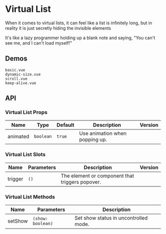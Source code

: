# Virtual List

When it comes to virtual lists, it can feel like a list is infinitely long, but in reality it is just secretly hiding the invisible elements

It's like a lazy programmer holding up a blank note and saying, "You can't see me, and I can't load myself!"

## Demos

```demo
basic.vue
dynamic-size.vue
scroll.vue
keep-alive.vue
```

## API

### Virtual List Props

| Name     | Type      | Default | Description                    | Version |
| -------- | --------- | ------- | ------------------------------ | ------- |
| animated | `boolean` | `true`  | Use animation when popping up. |         |

### Virtual List Slots

| Name | Parameters | Description | Version |
| --- | --- | --- | --- |
| trigger | `()` | The element or component that triggers popover. |  |

### Virtual List Methods

| Name    | Parameters        | Description                           |
| ------- | ----------------- | ------------------------------------- |
| setShow | `(show: boolean)` | Set show status in uncontrolled mode. |
